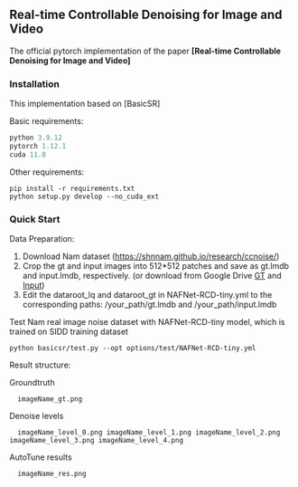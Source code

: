 
## Real-time Controllable Denoising for Image and Video

The official pytorch implementation of the paper **[Real-time Controllable Denoising for Image and Video]**


### Installation
This implementation based on [BasicSR] 

Basic requirements:
```python
python 3.9.12
pytorch 1.12.1
cuda 11.8
```
Other requirements:
```
pip install -r requirements.txt
python setup.py develop --no_cuda_ext
```
### Quick Start 
Data Preparation:
  1. Download Nam dataset (https://shnnam.github.io/research/ccnoise/)
  2. Crop the gt and input images into 512*512 patches and save as gt.lmdb and input.lmdb, respectively. (or download from Google Drive [GT](https://drive.google.com/file/d/1Cyi5ZCjBPHixa8zE5YuUnjXvm9LBeQLI/view?usp=share_link) and [Input](https://drive.google.com/file/d/1aGmgGJupzNiseAOVD6CUoZOtg-kB3Usz/view?usp=sharing))
  3. Edit the dataroot_lq and dataroot_gt in NAFNet-RCD-tiny.yml to the corresponding paths: /your_path/gt.lmdb and /your_path/input.lmdb

Test Nam real image noise dataset with NAFNet-RCD-tiny model, which is trained on SIDD training dataset

```
python basicsr/test.py --opt options/test/NAFNet-RCD-tiny.yml
```

Result structure:

  Groundtruth

      imageName_gt.png 

  Denoise levels

      imageName_level_0.png imageName_level_1.png imageName_level_2.png imageName_level_3.png imageName_level_4.png 

  AutoTune results

      imageName_res.png


